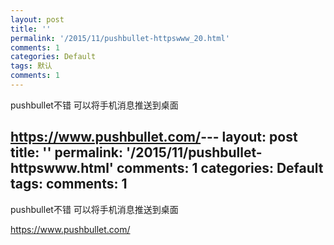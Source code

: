 ```yaml
---
layout: post
title: ''
permalink: '/2015/11/pushbullet-httpswww_20.html'
comments: 1
categories: Default
tags: 默认
comments: 1
---
```

<div>pushbullet不错 可以将手机消息推送到桌面</div>

<https://www.pushbullet.com/>---
layout: post
title: ''
permalink: '/2015/11/pushbullet-httpswww.html'
comments: 1
categories: Default
tags: 
comments: 1
---
<div>pushbullet不错 可以将手机消息推送到桌面<br/></div>

<https://www.pushbullet.com/>
